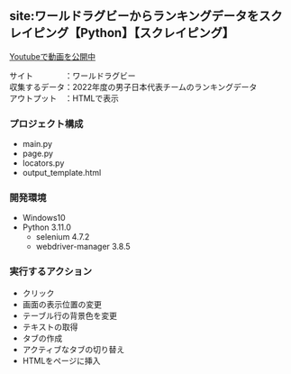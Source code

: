 ## site:ワールドラグビーからランキングデータをスクレイピング【Python】【スクレイピング】

[Youtubeで動画を公開中](https://youtu.be/Va2S5cBCKJ8)

サイト　　　　：ワールドラグビー<br>
収集するデータ：2022年度の男子日本代表チームのランキングデータ<br>
アウトプット　：HTMLで表示

### プロジェクト構成
- main.py
- page.py
- locators.py
- output_template.html

### 開発環境
- Windows10
- Python 3.11.0
  - selenium 4.7.2
  - webdriver-manager  3.8.5

### 実行するアクション
- クリック
- 画面の表示位置の変更
- テーブル行の背景色を変更
- テキストの取得
- タブの作成
- アクティブなタブの切り替え
- HTMLをページに挿入
